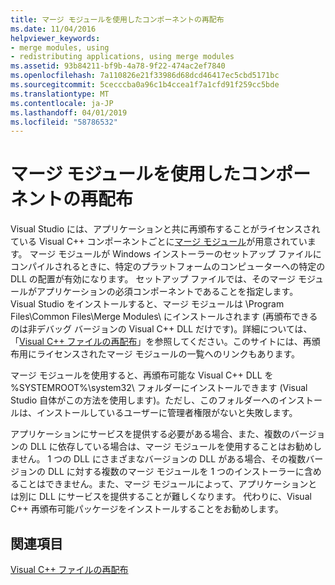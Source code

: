```yaml
---
title: マージ モジュールを使用したコンポーネントの再配布
ms.date: 11/04/2016
helpviewer_keywords:
- merge modules, using
- redistributing applications, using merge modules
ms.assetid: 93b84211-bf9b-4a78-9f22-474ac2ef7840
ms.openlocfilehash: 7a110826e21f33986d68dcd46417ec5cbd5171bc
ms.sourcegitcommit: 5cecccba0a96c1b4ccea1f7a1cfd91f259cc5bde
ms.translationtype: MT
ms.contentlocale: ja-JP
ms.lasthandoff: 04/01/2019
ms.locfileid: "58786532"
---
```

# <a name="redistributing-components-by-using-merge-modules"></a>マージ モジュールを使用したコンポーネントの再配布

Visual Studio には、アプリケーションと共に再頒布することがライセンスされている Visual C++ コンポーネントごとに[マージ モジュール](/windows/desktop/Msi/about-merge-modules)が用意されています。 マージ モジュールが Windows インストーラーのセットアップ ファイルにコンパイルされるときに、特定のプラットフォームのコンピューターへの特定の DLL の配置が有効になります。 セットアップ ファイルでは、そのマージ モジュールがアプリケーションの必須コンポーネントであることを指定します。 Visual Studio をインストールすると、マージ モジュールは \Program Files\Common Files\Merge Modules\\ にインストールされます  (再頒布できるのは非デバッグ バージョンの Visual C++ DLL だけです)。詳細については、「[Visual C++ ファイルの再配布](redistributing-visual-cpp-files.md)」を参照してください。このサイトには、再頒布用にライセンスされたマージ モジュールの一覧へのリンクもあります。

マージ モジュールを使用すると、再頒布可能な Visual C++ DLL を %SYSTEMROOT%\system32\ フォルダーにインストールできます  (Visual Studio 自体がこの方法を使用します)。ただし、このフォルダーへのインストールは、インストールしているユーザーに管理者権限がないと失敗します。

アプリケーションにサービスを提供する必要がある場合、また、複数のバージョンの DLL に依存している場合は、マージ モジュールを使用することはお勧めしません。 1 つの DLL にさまざまなバージョンの DLL がある場合、その複数バージョンの DLL に対する複数のマージ モジュールを 1 つのインストーラーに含めることはできません。また、マージ モジュールによって、アプリケーションとは別に DLL にサービスを提供することが難しくなります。 代わりに、Visual C++ 再頒布可能パッケージをインストールすることをお勧めします。

## <a name="see-also"></a>関連項目

[Visual C++ ファイルの再配布](redistributing-visual-cpp-files.md)
